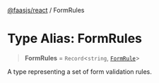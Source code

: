 [@faasjs/react](../README.md) / FormRules

# Type Alias: FormRules

> **FormRules** = `Record`\<`string`, [`FormRule`](FormRule.md)\>

A type representing a set of form validation rules.
